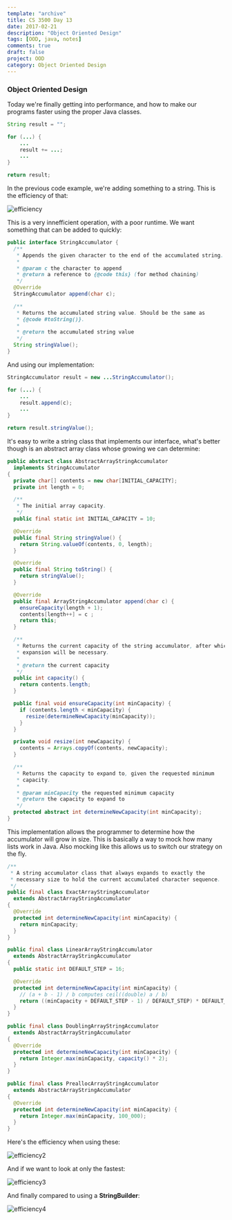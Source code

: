 ```yaml
---
template: "archive"
title: CS 3500 Day 13
date: 2017-02-21
description: "Object Oriented Design"
tags: [OOD, java, notes]
comments: true
draft: false
project: OOD
category: Object Oriented Design
---
```


### Object Oriented Design


Today we're finally getting into performance, and how to make our programs faster using the proper Java classes. 

~~~ java
String result = "";

for (...) {
    ...
    result += ...;
    ...
}

return result;
~~~

In the previous code example, we're adding something to a string. This is the efficiency of that: 

![efficiency](http://www.ccs.neu.edu/course/cs3500/original.png)

This is a very innefficient operation, with a poor runtime. We want something that can be added to quickly:

~~~ java
public interface StringAccumulator {
  /**
   * Appends the given character to the end of the accumulated string.
   *
   * @param c the character to append
   * @return a reference to {@code this} (for method chaining)
   */
  @Override
  StringAccumulator append(char c);

  /**
   * Returns the accumulated string value. Should be the same as
   * {@code #toString()}.
   *
   * @return the accumulated string value
   */
  String stringValue();
}
~~~

And using our implementation:

~~~ java
StringAccumulator result = new ...StringAccumulator();

for (...) {
    ...
    result.append(c);
    ...
}

return result.stringValue();
~~~

It's easy to write a string class that implements our interface, what's better though is an abstract array class whose growing we can determine:

~~~ java
public abstract class AbstractArrayStringAccumulator
  implements StringAccumulator
{
  private char[] contents = new char[INITIAL_CAPACITY];
  private int length = 0;

  /**
   * The initial array capacity.
   */
  public final static int INITIAL_CAPACITY = 10;

  @Override
  public final String stringValue() {
    return String.valueOf(contents, 0, length);
  }

  @Override
  public final String toString() {
    return stringValue();
  }

  @Override
  public final ArrayStringAccumulator append(char c) {
    ensureCapacity(length + 1);
    contents[length++] = c ;
    return this;
  }

  /**
   * Returns the current capacity of the string accumulator, after which
   * expansion will be necessary.
   *
   * @return the current capacity
   */
  public int capacity() {
    return contents.length;
  }

  public final void ensureCapacity(int minCapacity) {
    if (contents.length < minCapacity) {
      resize(determineNewCapacity(minCapacity));
    }
  }

  private void resize(int newCapacity) {
    contents = Arrays.copyOf(contents, newCapacity);
  }

  /**
   * Returns the capacity to expand to, given the requested minimum
   * capacity.
   *
   * @param minCapacity the requested minimum capacity
   * @return the capacity to expand to
   */
  protected abstract int determineNewCapacity(int minCapacity);
}
~~~

This implementation allows the programmer to determine how the accumulator will grow in size. This is basically a way to mock how many lists work in Java. Also mocking like this allows us to switch our strategy on the fly. 



~~~ java
/**
 * A string accumulator class that always expands to exactly the
 * necessary size to hold the current accumulated character sequence.
 */
public final class ExactArrayStringAccumulator
  extends AbstractArrayStringAccumulator
{
  @Override
  protected int determineNewCapacity(int minCapacity) {
    return minCapacity;
  }
}
~~~

~~~ java
public final class LinearArrayStringAccumulator
  extends AbstractArrayStringAccumulator
{
  public static int DEFAULT_STEP = 16;

  @Override
  protected int determineNewCapacity(int minCapacity) {
    // (a + b - 1) / b computes ceil((double) a / b)
    return ((minCapacity + DEFAULT_STEP - 1) / DEFAULT_STEP) * DEFAULT_STEP;
  }
}
~~~

~~~ java
public final class DoublingArrayStringAccumulator
  extends AbstractArrayStringAccumulator
{
  @Override
  protected int determineNewCapacity(int minCapacity) {
    return Integer.max(minCapacity, capacity() * 2);
  }
}
~~~

~~~ java
public final class PreallocArrayStringAccumulator
  extends AbstractArrayStringAccumulator
{
  @Override
  protected int determineNewCapacity(int minCapacity) {
    return Integer.max(minCapacity, 100_000);
  }
}
~~~

Here's the efficiency when using these:

![efficiency2](http://www.ccs.neu.edu/course/cs3500/accumulator.png)

And if we want to look at only the fastest:

![efficiency3](http://www.ccs.neu.edu/course/cs3500/zoom.png)

And finally compared to using a **StringBuilder**:

![efficiency4](http://www.ccs.neu.edu/course/cs3500/improved.png)








